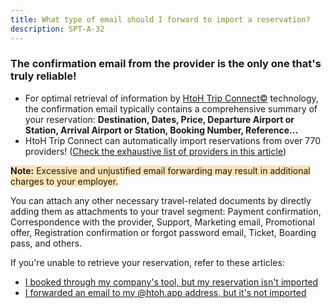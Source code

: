 ```yaml
---
title: What type of email should I forward to import a reservation?
description: SPT-A-32
---
```


### The confirmation email from the provider is the only one that's truly reliable!

* For optimal retrieval of information by [HtoH Trip Connect©](/en/htoh-trip-connect/what-is-htoh-trip-connect) technology, the confirmation email typically contains a comprehensive summary of your reservation: **Destination, Dates, Price, Departure Airport or Station, Arrival Airport or Station, Booking Number, Reference...**
* HtoH Trip Connect can automatically import reservations from over 770 providers! ([Check the exhaustive list of providers in this article](/en/htoh-trip-connect/supported-booking-email-types))

<span style="background-color:moccasin;">**Note:**</span><span style="background-color:moccasin;"> Excessive and unjustified email forwarding may result in additional charges to your employer.</span>

You can attach any other necessary travel-related documents by directly adding them as attachments to your travel segment: Payment confirmation, Correspondence with the provider, Support, Marketing email, Promotional offer, Registration confirmation or forgot password email, Ticket, Boarding pass, and others.

If you're unable to retrieve your reservation, refer to these articles:

* [I booked through my company's tool, but my reservation isn't imported](/en/htoh-trip-connect/booking-from-agency-not-imported)
* [I forwarded an email to my @htoh.app address, but it's not imported](/en/htoh-trip-connect/forwarded-email-not-imported)